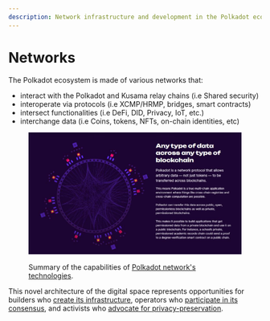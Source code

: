 ```yaml
---
description: Network infrastructure and development in the Polkadot ecosystem.
---
```


# Networks

The Polkadot ecosystem is made of various networks that:

* interact with the Polkadot and Kusama relay chains (i.e Shared security)
* interoperate via protocols (i.e XCMP/HRMP, bridges, smart contracts)&#x20;
* intersect functionalities (i.e DeFi, DID, Privacy, IoT, etc.)
* interchange data (i.e Coins, tokens, NFTs, on-chain identities, etc)

<figure><img src="../../../.gitbook/assets/R_NBuild.JPG" alt=""><figcaption><p>Summary of the capabilities of <a href="https://polkadot.network/technology/">Polkadot network's technologies</a>.</p></figcaption></figure>

This novel architecture of the digital space represents opportunities for builders who [create its infrastructure](infrastructure.md), operators who [participate in its consensus](participation.md), and activists who [advocate for privacy-preservation](privacy.md).

